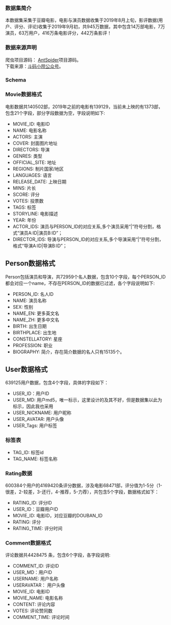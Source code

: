 ### 数据集简介

本数据集采集于豆瓣电影，电影与演员数据收集于2019年8月上旬，影评数据(用户、评分、评论)收集于2019年9月初，共945万数据，其中包含14万部电影，7万演员，63万用户，416万条电影评分，442万条影评！

### 数据来源声明 
   
爬虫项目源码： [AntSpider](https://github.com/csuldw/AntSpider)项目源码。  
下载来源：[斗码小院公众号](http://www.csuldw.com/assets/articleImg/2019/code-main-fun.png)。  

### Schema

### Movie数据格式

电影数据共140502部，2019年之前的电影有139129，当前未上映的有1373部，包含21个字段，部分字段数据为空，字段说明如下: 

- MOVIE_ID: 电影ID
- NAME: 电影名称
- ACTORS: 主演
- COVER: 封面图片地址
- DIRECTORS: 导演
- GENRES: 类型
- OFFICIAL_SITE: 地址
- REGIONS: 制片国家/地区
- LANGUAGES: 语言
- RELEASE_DATE: 上映日期
- MINS: 片长
- SCORE: 评分
- VOTES: 投票数
- TAGS: 标签
- STORYLINE: 电影描述
- YEAR: 年份
- ACTOR_IDS: 演员与PERSON_ID的对应关系,多个演员采用“\|”符号分割，格式“演员A:ID\|演员B:ID”；
- DIRECTOR_IDS: 导演与PERSON_ID的对应关系,多个导演采用“\|”符号分割，格式“导演A:ID\|导演B:ID”；

## Person数据格式

Person包括演员和导演，共72959个名人数据，包含10个字段，每个PERSON_ID都会对应一个name，不存在PERSON_ID的数据已过滤，各个字段说明如下: 

- PERSON_ID: 名人ID
- NAME: 演员名称
- SEX: 性别
- NAME_EN: 更多英文名
- NAME_ZH: 更多中文名
- BIRTH: 出生日期
- BIRTHPLACE: 出生地
- CONSTELLATORY: 星座
- PROFESSION: 职业
- BIOGRAPHY: 简介，存在简介数据的名人只有15135个。



## User数据格式

639125用户数据，包含4个字段，具体的字段如下：

- USER_ID：用户ID
- USER_MD: 用户md5，唯一标示，这里设计的及其不好，但是数据集以此为标示，因此我也采用
- USER_NICKNAME: 用户昵称
- USER_AVATAR: 用户头像
- USER_Tags: 用户标签

### 标签表
- TAG_ID: 标签id
- TAG_NAME: 标签名称

### Rating数据

600384个用户的4169420条评分数据，涉及电影68471部，评分值为1-5分（1-很差，2-较差，3-还行，4-推荐，5-力荐），共包含5个字段，数据格式如下：

- RATING_ID: 评分ID
- USER_ID：豆瓣用户ID
- MOVIE_ID: 电影ID，对应豆瓣的DOUBAN_ID
- RATING: 评分
- RATING_TIME: 评分时间


### Comment数据格式

评论数据共4428475 条，包含6个字段，各字段说明: 

- COMMENT_ID: 评论ID
- USER_MD：用户ID
- USERNAME: 用户名称
- USERAVATAR： 用户头像
- MOVIE_ID: 电影ID
- MOVIE_NAME: 电影名称
- CONTENT: 评论内容
- VOTES: 评论赞同数
- COMMENT_TIME: 评论时间
